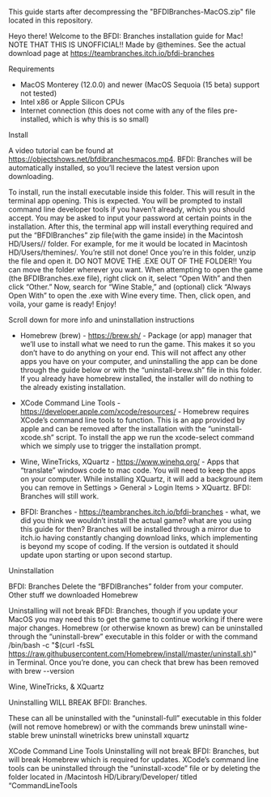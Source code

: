 This guide starts after decompressing the "BFDIBranches-MacOS.zip" file located in this repository.

Heyo there!
Welcome to the BFDI: Branches installation guide for Mac!
NOTE THAT THIS IS UNOFFICIAL!! Made by @themines. See the actual download page at https://teambranches.itch.io/bfdi-branches

Requirements
- MacOS Monterey (12.0.0) and newer (MacOS Sequoia (15 beta) support not tested)
- Intel x86 or Apple Silicon CPUs
- Internet connection (this does not come with any of the files pre-installed, which is why this is so small)

Install

A video tutorial can be found at https://objectshows.net/bfdibranchesmacos.mp4.
BFDI: Branches will be automatically installed, so you’ll recieve the latest version upon downloading.

To install, run the install executable inside this folder. This will result in the terminal app opening. This is expected. You will be prompted to install command line developer tools if you haven’t already, which you should accept. You may be asked to input your password at certain points in the installation. After this, the terminal app will install everything required and put the “BFDIBranches” zip file(with the game inside) in the Macintosh HD/Users/<your username>/ folder.  For example, for me it would be located in Macintosh HD/Users/themines/.
You’re still not done!
Once you’re in this folder, unzip the file and open it. DO NOT MOVE THE .EXE OUT OF THE FOLDER!! You can move the folder wherever you want. When attempting to open the game (the BFDIBranches.exe file), right click on it, select “Open With” and then click “Other.” Now, search for “Wine Stable,” and (optional) click “Always Open With” to open the .exe with Wine every time. Then, click open, and voila, your game is ready!
Enjoy!

Scroll down for more info and uninstallation instructions

- Homebrew (brew) - https://brew.sh/ -  Package (or app) manager that we’ll use to install what we need to run the game. This makes it so you don’t have to do anything on your end. This will not affect any other apps you have on your computer, and uninstalling the app can be done through the guide below or with the “uninstall-brew.sh” file in this folder. If you already have homebrew installed, the installer will do nothing to the already existing installation.

- XCode Command Line Tools - https://developer.apple.com/xcode/resources/ - Homebrew requires XCode’s command line tools to function. This is an app provided by apple and can be removed after the installation with the “uninstall-xcode.sh” script. To install the app we run the xcode-select command which we simply use to trigger the installation prompt.

- Wine, WineTricks, XQuartz - https://www.winehq.org/ - Apps that “translate” windows code to mac code. You will need to keep the apps on your computer. While installing XQuartz, it will add a background item you can remove in Settings > General > Login Items > XQuartz. BFDI: Branches will still work.

- BFDI: Branches - https://teambranches.itch.io/bfdi-branches - what, we did you think we wouldn’t install the actual game? what are you using this guide for then?
Branches will be installed through a mirror due to itch.io having constantly changing download links, which implementing is beyond my scope of coding. If the version is outdated it should update upon starting or upon second startup.

Uninstallation

BFDI: Branches
Delete the “BFDIBranches” folder from your computer.
Other stuff we downloaded
Homebrew

Uninstalling will not break BFDI: Branches, though if you update your MacOS you may need this to get the game to continue working if there were major changes.
Homebrew (or otherwise known as brew) can be uninstalled through the “uninstall-brew” executable in this folder or with the command
/bin/bash -c "$(curl -fsSL https://raw.githubusercontent.com/Homebrew/install/master/uninstall.sh)"
in Terminal.
Once you’re done, you can check that brew has been removed with
brew --version

Wine, WineTricks, & XQuartz

Uninstalling WILL BREAK BFDI: Branches.

These can all be uninstalled with the “uninstall-full” executable in this folder (will not remove homebrew) or with the commands
brew uninstall wine-stable
brew uninstall winetricks
brew uninstall xquartz

XCode Command Line Tools
Uninstalling will not break BFDI: Branches, but will break Homebrew which is required for updates.
XCode’s command line tools can be uninstalled through the “uninstall-xcode” file or by deleting the folder located in /Macintosh HD/Library/Developer/ titled “CommandLineTools
